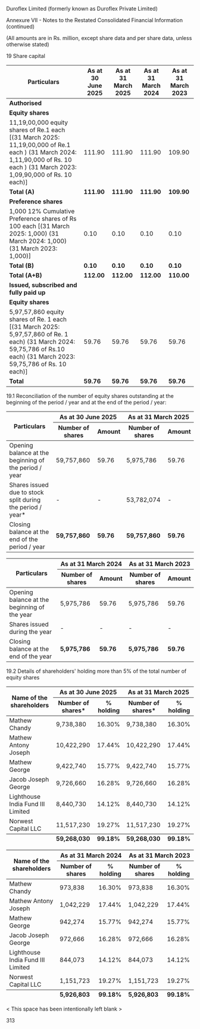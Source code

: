 Duroflex Limited (formerly known as Duroflex Private Limited)

Annexure VII - Notes to the Restated Consolidated Financial Information (continued)

(All amounts are in Rs. million, except share data and per share data, unless otherwise stated)

19 Share capital

<table><thead><tr><th>Particulars</th><th>As at<br>30 June 2025</th><th>As at<br>31 March 2025</th><th>As at<br>31 March 2024</th><th>As at<br>31 March 2023</th></tr></thead><tbody><tr><td><strong>Authorised</strong></td><td></td><td></td><td></td><td></td></tr><tr><td><strong>Equity shares</strong></td><td></td><td></td><td></td><td></td></tr><tr><td>11,19,00,000 equity shares of Re.1 each [(31 March 2025: 11,19,00,000 of Re.1 each ) (31 March 2024: 1,11,90,000 of Rs. 10 each ) (31 March 2023: 1,09,90,000 of Rs. 10 each)]</td><td>111.90</td><td>111.90</td><td>111.90</td><td>109.90</td></tr><tr><td><strong>Total (A)</strong></td><td><strong>111.90</strong></td><td><strong>111.90</strong></td><td><strong>111.90</strong></td><td><strong>109.90</strong></td></tr><tr><td><strong>Preference shares</strong></td><td></td><td></td><td></td><td></td></tr><tr><td>1,000 12% Cumulative Preference shares of Rs 100 each [(31 March 2025: 1,000) (31 March 2024: 1,000) (31 March 2023: 1,000)]</td><td>0.10</td><td>0.10</td><td>0.10</td><td>0.10</td></tr><tr><td><strong>Total (B)</strong></td><td><strong>0.10</strong></td><td><strong>0.10</strong></td><td><strong>0.10</strong></td><td><strong>0.10</strong></td></tr><tr><td><strong>Total (A+B)</strong></td><td><strong>112.00</strong></td><td><strong>112.00</strong></td><td><strong>112.00</strong></td><td><strong>110.00</strong></td></tr><tr><td><strong>Issued, subscribed and fully paid up</strong></td><td></td><td></td><td></td><td></td></tr><tr><td><strong>Equity shares</strong></td><td></td><td></td><td></td><td></td></tr><tr><td>5,97,57,860 equity shares of Re. 1 each [(31 March 2025: 5,97,57,860 of Re. 1 each) (31 March 2024: 59,75,786 of Rs.10 each) (31 March 2023: 59,75,786 of Rs. 10 each)]</td><td>59.76</td><td>59.76</td><td>59.76</td><td>59.76</td></tr><tr><td><strong>Total</strong></td><td><strong>59.76</strong></td><td><strong>59.76</strong></td><td><strong>59.76</strong></td><td><strong>59.76</strong></td></tr></tbody></table>

19.1 Reconciliation of the number of equity shares outstanding at the beginning of the period / year and at the end of the period / year:

<table><thead><tr><th rowspan="2">Particulars</th><th colspan="2">As at 30 June 2025</th><th colspan="2">As at 31 March 2025</th></tr><tr><th>Number of shares</th><th>Amount</th><th>Number of shares</th><th>Amount</th></tr></thead><tbody><tr><td>Opening balance at the beginning of the period / year</td><td>59,757,860</td><td>59.76</td><td>5,975,786</td><td>59.76</td></tr><tr><td>Shares issued due to stock split during the period / year*</td><td>-</td><td>-</td><td>53,782,074</td><td>-</td></tr><tr><td>Closing balance at the end of the period / year</td><td><strong>59,757,860</strong></td><td><strong>59.76</strong></td><td><strong>59,757,860</strong></td><td><strong>59.76</strong></td></tr></tbody></table>

<table><thead><tr><th rowspan="2">Particulars</th><th colspan="2">As at 31 March 2024</th><th colspan="2">As at 31 March 2023</th></tr><tr><th>Number of shares</th><th>Amount</th><th>Number of shares</th><th>Amount</th></tr></thead><tbody><tr><td>Opening balance at the beginning of the year</td><td>5,975,786</td><td>59.76</td><td>5,975,786</td><td>59.76</td></tr><tr><td>Shares issued during the year</td><td>-</td><td>-</td><td>-</td><td>-</td></tr><tr><td>Closing balance at the end of the year</td><td><strong>5,975,786</strong></td><td><strong>59.76</strong></td><td><strong>5,975,786</strong></td><td><strong>59.76</strong></td></tr></tbody></table>

19.2 Details of shareholders' holding more than 5% of the total number of equity shares

<table><thead><tr><th rowspan="2">Name of the shareholders</th><th colspan="2">As at 30 June 2025</th><th colspan="2">As at 31 March 2025</th></tr><tr><th>Number of shares*</th><th>% holding</th><th>Number of shares*</th><th>% holding</th></tr></thead><tbody><tr><td>Mathew Chandy</td><td>9,738,380</td><td>16.30%</td><td>9,738,380</td><td>16.30%</td></tr><tr><td>Mathew Antony Joseph</td><td>10,422,290</td><td>17.44%</td><td>10,422,290</td><td>17.44%</td></tr><tr><td>Mathew George</td><td>9,422,740</td><td>15.77%</td><td>9,422,740</td><td>15.77%</td></tr><tr><td>Jacob Joseph George</td><td>9,726,660</td><td>16.28%</td><td>9,726,660</td><td>16.28%</td></tr><tr><td>Lighthouse India Fund III Limited</td><td>8,440,730</td><td>14.12%</td><td>8,440,730</td><td>14.12%</td></tr><tr><td>Norwest Capital LLC</td><td>11,517,230</td><td>19.27%</td><td>11,517,230</td><td>19.27%</td></tr></tbody><tfoot><tr><td></td><td><strong>59,268,030</strong></td><td><strong>99.18%</strong></td><td><strong>59,268,030</strong></td><td><strong>99.18%</strong></td></tr></tfoot></table>

<table><thead><tr><th rowspan="2">Name of the shareholders</th><th colspan="2">As at 31 March 2024</th><th colspan="2">As at 31 March 2023</th></tr><tr><th>Number of shares</th><th>% holding</th><th>Number of shares</th><th>% holding</th></tr></thead><tbody><tr><td>Mathew Chandy</td><td>973,838</td><td>16.30%</td><td>973,838</td><td>16.30%</td></tr><tr><td>Mathew Antony Joseph</td><td>1,042,229</td><td>17.44%</td><td>1,042,229</td><td>17.44%</td></tr><tr><td>Mathew George</td><td>942,274</td><td>15.77%</td><td>942,274</td><td>15.77%</td></tr><tr><td>Jacob Joseph George</td><td>972,666</td><td>16.28%</td><td>972,666</td><td>16.28%</td></tr><tr><td>Lighthouse India Fund III Limited</td><td>844,073</td><td>14.12%</td><td>844,073</td><td>14.12%</td></tr><tr><td>Norwest Capital LLC</td><td>1,151,723</td><td>19.27%</td><td>1,151,723</td><td>19.27%</td></tr></tbody><tfoot><tr><td></td><td><strong>5,926,803</strong></td><td><strong>99.18%</strong></td><td><strong>5,926,803</strong></td><td><strong>99.18%</strong></td></tr></tfoot></table>

< This space has been intentionally left blank >

313